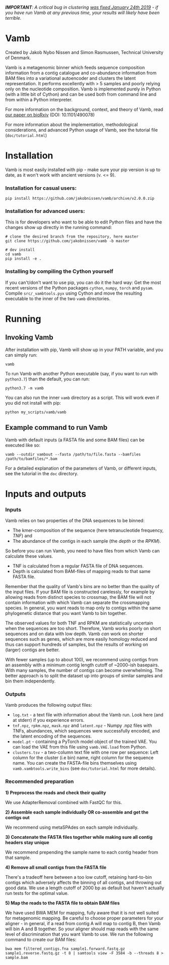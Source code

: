 *__IMPORTANT__: A critical bug in clustering [was fixed January 24th 2019](https://github.com/jakobnissen/vamb/commit/f7f9ceb788086a6a80a7ffe0c6209658126902a9) - if you have run Vamb at any previous time, your results will likely have been terrible.*

# Vamb

Created by Jakob Nybo Nissen and Simon Rasmussen, Technical University of Denmark.

Vamb is a metagenomic binner which feeds sequence composition information from a contig catalogue and co-abundance information from BAM files into a variational autoencoder and clusters the latent representation. It performs excellently with > 5 samples and poorly relying only on the nucleotide composition. Vamb is implemented purely in Python (with a little bit of Cython) and can be used both from command line and from within a Python interpreter.

For more information on the background, context, and theory of Vamb, read [our paper on bioRxiv](https://www.biorxiv.org/content/early/2018/12/19/490078) (DOI: 10.1101/490078)

For more information about the implementation, methodological considerations, and advanced Python usage of Vamb, see the tutorial file (`doc/tutorial.html`)

# Installation
Vamb is most easily installed with pip - make sure your pip version is up to date, as it won't work with ancient versions (v. <= 9).

### Installation for casual users:

```
pip install https://github.com/jakobnissen/vamb/archive/v2.0.0.zip
```

### Installation for advanced users:

This is for developers who want to be able to edit Python files and have the changes show up directly in the running command:

```
# clone the desired branch from the repository, here master
git clone https://github.com/jakobnissen/vamb -b master

# dev install
cd vamb
pip install -e .
```

### Installing by compiling the Cython yourself

If you can't/don't want to use pip, you can do it the hard way: Get the most recent versions of the Python packages `cython`, `numpy`, `torch` and `pysam`. Compile `src/_vambtools.pyx` using Cython and move the resulting executable to the inner of the two `vamb` directories.

# Running

## Invoking Vamb

After installation with pip, Vamb will show up in your PATH variable, and you can simply run:

```
vamb
```

To run Vamb with another Python executable (say, if you want to run with `python3.7`) than the default, you can run:

```
python3.7 -m vamb
```

You can also run the inner `vamb` directory as a script. This will work even if you did not install with pip:

```
python my_scripts/vamb/vamb
```

## Example command to run Vamb

Vamb with default inputs (a FASTA file and some BAM files) can be executed like so:

```
vamb --outdir vambout --fasta /path/to/file.fasta --bamfiles /path/to/bamfiles/*.bam
```

For a detailed explanation of the parameters of Vamb, or different inputs, see the tutorial in the `doc` directory.

# Inputs and outputs

### Inputs

Vamb relies on two properties of the DNA sequences to be binned:

* The kmer-composition of the sequence (here tetranucleotide frequency, *TNF*) and
* The abundance of the contigs in each sample (the *depth* or the *RPKM*).

So before you can run Vamb, you need to have files from which Vamb can calculate these values.

* TNF is calculated from a regular FASTA file of DNA sequences.
* Depth is calculated from BAM-files of mapping reads to that same FASTA file.

Remember that the quality of Vamb's bins are no better than the quality of the input files. If your BAM file is constructed carelessly, for example by allowing reads from distinct species to crossmap, the BAM file will not contain information with which Vamb can separate the crossmapping species. In general, you want reads to map only to contigs within the same phylogenetic distance that you want Vamb to bin together.

The observed values for both TNF and RPKM are statistically uncertain when the sequences are too short. Therefore, Vamb works poorly on short sequences and on data with low depth. Vamb *can* work on shorter sequences such as genes, which are more easily homology reduced and thus can support hundreds of samples, but the results of working on (larger) contigs are better.

With fewer samples (up to about 100), we recommend using contigs from an assembly with a minimum contig length cutoff of ~2000-ish basepairs. With many samples, the number of contigs can become overwhelming. The better approach is to split the dataset up into groups of similar samples and bin them independently.

### Outputs

Vamb produces the following output files:

- `log.txt` - a text file with information about the Vamb run. Look here (and at stderr) if you experience errors.
- `tnf.npz`, `rpkm.npz`, `mask.npz` and `latent.npz` - Numpy .npz files with TNFs, abundances, which sequences were successfully encoded, and the latent encoding of the sequences.
- `model.pt` - containing a PyTorch model object of the trained VAE. You can load the VAE from this file using `vamb.VAE.load` from Python.
- `clusters.tsv` - a two-column text file with one row per sequence: Left column for the cluster (i.e bin) name, right column for the sequence name. You can create the FASTA-file bins themselves using `vamb.vambtools.write_bins` (see `doc/tutorial.html` for more details).

### Recommended preparation

__1) Preprocess the reads and check their quality__

We use AdapterRemoval combined with FastQC for this.

__2) Assemble each sample individually OR co-assemble and get the contigs out__

We recommend using metaSPAdes on each sample individually.

__3) Concatenate the FASTA files together while making sure all contig headers stay unique__

We recommend prepending the sample name to each contig header from that sample.

__4) Remove all small contigs from the FASTA file__

There's a tradeoff here between a too low cutoff, retaining hard-to-bin contigs which adversely affects the binning of all contigs, and throwing out good data. We use a length cutoff of 2000 bp as default but haven't actually run tests for the optimal value.

__5) Map the reads to the FASTA file to obtain BAM files__

We have used BWA MEM for mapping, fully aware that it is not well suited for metagenomic mapping. Be careful to choose proper parameters for your aligner - in general, if a read from contig A will map to contig B, then Vamb will bin A and B together. So your aligner should map reads with the same level of discrimination that you want Vamb to use. We run the following command to create our BAM files:

`bwa mem filtered_contigs.fna sample1.forward.fastq.gz sample1.reverse.fastq.gz -t 8 | samtools view -F 3584 -b --threads 8 > sample.bam`
